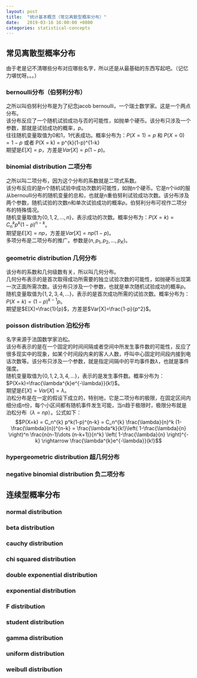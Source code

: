 ```yaml
---
layout: post
title:  "统计基本概念（常见离散型概率分布）"
date:   2019-03-16 16:00:00 +0800
categories: statistical-concepts
---
```

## 常见离散型概率分布
由于老是记不清哪些分布对应哪些名字，所以还是从最基础的东西写起吧。（记忆力堪忧呀。。。）

### bernoulli分布（伯努利分布）
之所以叫伯努利分布是为了纪念jacob bernoulli，一个瑞士数学家。这是一个两点分布。  
该分布反应了一个随机试验成功与否的可能性，如抛单个硬币。该分布只涉及一个参数，那就是试验成功的概率，$p$。  
往往随机变量取值为0和1，1代表成功。概率分布为：$P(X=1) = p$ 和 $P(X=0) = 1-p$ 或者 P(X = k) = p^{k}(1-p)^{1-k}  
期望是$E[X]=p$，方差是$Var[X]=p(1-p)$。

### binomial distribution 二项分布
之所以叫二项分布，因为这个分布的系数就是二项式系数。  
该分布反应的是n个随机试验中成功次数的可能性，如抛n个硬币。它是n个iid的服从bernoulli分布的随机变量的总和，也就是n重伯努利试验成功次数。该分布涉及两个参数，随机试验的次数$n$和单次试验成功的概率$p$。伯努利分布可视作二项分布的特殊情况。  
随机变量取值为$\{0,1,2,\dots,n\}$，表示成功的次数。概率分布为：$P(X=k) = C_n^{k} p^k (1-p)^{n-k}$。  
期望是$E[X] = np$，方差是$Var[X]=np(1-p)$。  
多项分布是二项分布的推广。参数是$(n,p_1,p_2,\dots,p_K)$。

### geometric distribution 几何分布
该分布的系数和几何级数有关，所以叫几何分布。  
几何分布表示的是首次取得成功所需要的独立试验次数的可能性，如抛硬币出现第一次正面所需次数。该分布只涉及一个参数，也就是单次随机试验成功的概率$p$。  
随机变量取值为$\{1,2,3,4,\dots\}$，表示的是首次成功所需的试验次数。概率分布为：$P(X=k) = (1-p)^{k-1}p$。  
期望是$E[X]=\frac{1}{p}$，方差是$Var[X]=\frac{1-p}{p^2}$。

### poisson distribution 泊松分布
名字来源于法国数学家泊松。  
该分布表示的是在一个固定的时间间隔或者空间中所发生事件数的可能性，反应了很多现实中的现象，如某个时间段内来的客人人数，呼叫中心固定时间段内接到电话次数等。该分布只涉及一个参数，就是指定间隔中的平均事件数$\lambda$，也就是事件强度。  
随机变量取值为$\{0,1,2,3,4,\dots\}$，表示的是发生事件数。概率分布为：$P(X=k)=\frac{\lambda^{k}e^{-\lambda}}{k!}$。  
期望是$E[X] = Var[X] = \lambda$。  
泊松分布是在一定的假设下成立的，特别地，它是二项分布的极限，在固定区间内细分成$n$份，每个小区间都有随机事件发生可能，当$n$趋于极限时，极限分布就是泊松分布（$\lambda = np$）。公式如下：  
$$P(X=k) = C_n^{k} p^k(1-p)^{n-k} = C_n^{k} \frac{\lambda}{n}^k (1-\frac{\lambda}{n})^{n-k} = \frac{\lambda^k}{k!}\left( 1-\frac{\lambda}{n} \right)^n \frac{n(n-1)\dots (n-k+1)}{n^k} \left( 1-\frac{\lambda}{n} \right)^{-k} \rightarrow \frac{\lambda^{k}e^{-\lambda}}{k!}$$


### hypergeometric distribution 超几何分布

### negative binomial distribution 负二项分布

## 连续型概率分布

### normal distribution 

### beta distribution

### cauchy distribution

### chi squared distribution

### double exponential distribution 

### exponential distribution

### F distribution

### student distribution 

### gamma distribution

### uniform distribution

### weibull distribution


